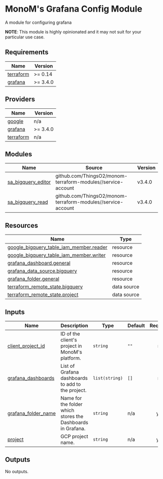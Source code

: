 <!-- BEGIN_TF_DOCS -->
# MonoM's Grafana Config Module

A module for configuring grafana

**NOTE**: This module is highly opinionated and it may not
suit for your particular use case.

## Requirements

| Name | Version |
|------|---------|
| <a name="requirement_terraform"></a> [terraform](#requirement\_terraform) | >= 0.14 |
| <a name="requirement_grafana"></a> [grafana](#requirement\_grafana) | >= 3.4.0 |

## Providers

| Name | Version |
|------|---------|
| <a name="provider_google"></a> [google](#provider\_google) | n/a |
| <a name="provider_grafana"></a> [grafana](#provider\_grafana) | >= 3.4.0 |
| <a name="provider_terraform"></a> [terraform](#provider\_terraform) | n/a |

## Modules

| Name | Source | Version |
|------|--------|---------|
| <a name="module_sa_bigquery_editor"></a> [sa\_bigquery\_editor](#module\_sa\_bigquery\_editor) | github.com/ThingsO2/monom-terraform-modules//service-account | v3.4.0 |
| <a name="module_sa_bigquery_read"></a> [sa\_bigquery\_read](#module\_sa\_bigquery\_read) | github.com/ThingsO2/monom-terraform-modules//service-account | v3.4.0 |

## Resources

| Name | Type |
|------|------|
| [google_bigquery_table_iam_member.reader](https://registry.terraform.io/providers/hashicorp/google/latest/docs/resources/bigquery_table_iam_member) | resource |
| [google_bigquery_table_iam_member.writer](https://registry.terraform.io/providers/hashicorp/google/latest/docs/resources/bigquery_table_iam_member) | resource |
| [grafana_dashboard.general](https://registry.terraform.io/providers/grafana/grafana/latest/docs/resources/dashboard) | resource |
| [grafana_data_source.bigquery](https://registry.terraform.io/providers/grafana/grafana/latest/docs/resources/data_source) | resource |
| [grafana_folder.general](https://registry.terraform.io/providers/grafana/grafana/latest/docs/resources/folder) | resource |
| [terraform_remote_state.bigquery](https://registry.terraform.io/providers/hashicorp/terraform/latest/docs/data-sources/remote_state) | data source |
| [terraform_remote_state.project](https://registry.terraform.io/providers/hashicorp/terraform/latest/docs/data-sources/remote_state) | data source |

## Inputs

| Name | Description | Type | Default | Required |
|------|-------------|------|---------|:--------:|
| <a name="input_client_project_id"></a> [client\_project\_id](#input\_client\_project\_id) | ID of the client's project in MonoM's platform. | `string` | `""` | no |
| <a name="input_grafana_dashboards"></a> [grafana\_dashboards](#input\_grafana\_dashboards) | List of Grafana dashboards to add to the project. | `list(string)` | `[]` | no |
| <a name="input_grafana_folder_name"></a> [grafana\_folder\_name](#input\_grafana\_folder\_name) | Name for the folder which stores the Dashboards in Grafana. | `string` | n/a | yes |
| <a name="input_project"></a> [project](#input\_project) | GCP project name. | `string` | n/a | yes |

## Outputs

No outputs.
<!-- END_TF_DOCS -->
